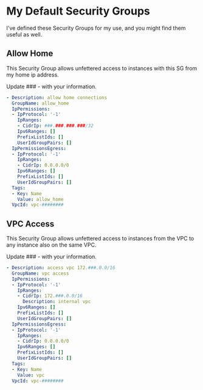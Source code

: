 # My Default Security Groups

I've defined these Security Groups for my use, and you might find them useful as well.

## Allow Home

This Security Group allows unfettered access to instances with this SG from my home ip address.

Update ### - with your information.

```yaml
- Description: allow home connections
  GroupName: allow_home
  IpPermissions:
  - IpProtocol: '-1'
    IpRanges:
    - CidrIp: ###.###.###.###/32
    Ipv6Ranges: []
    PrefixListIds: []
    UserIdGroupPairs: []
  IpPermissionsEgress:
  - IpProtocol: '-1'
    IpRanges:
    - CidrIp: 0.0.0.0/0
    Ipv6Ranges: []
    PrefixListIds: []
    UserIdGroupPairs: []
  Tags:
  - Key: Name
    Value: allow_home
  VpcId: vpc-########
```

## VPC Access

This Security Group allows unfettered access to instances from the VPC to any instance also on the same VPC.

Update ### - with your information.

```yaml
- Description: access vpc 172.###.0.0/16
  GroupName: vpc access
  IpPermissions:
  - IpProtocol: '-1'
    IpRanges:
    - CidrIp: 172.###.0.0/16
      Description: internal vpc
    Ipv6Ranges: []
    PrefixListIds: []
    UserIdGroupPairs: []
  IpPermissionsEgress:
  - IpProtocol: '-1'
    IpRanges:
    - CidrIp: 0.0.0.0/0
    Ipv6Ranges: []
    PrefixListIds: []
    UserIdGroupPairs: []
  Tags:
  - Key: Name
    Value: vpc
  VpcId: vpc-########
```
